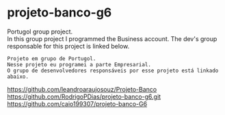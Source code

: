 # projeto-banco-g6
Portugol group project.  
In this group project I programmed the Business account. 
The dev's group responsable for this project is linked below.  
	
	Projeto em grupo de Portugol. 
	Nesse projeto eu programei a parte Empresarial. 
	O grupo de desenvolvedores responsáveis por esse projeto está linkado abaixo. 
	
https://github.com/leandroaraujosouz/Projeto-Banco
https://github.com/RodrigoPDias/projeto-banco-g6.git
https://github.com/caio199307/projeto-banco-G6
